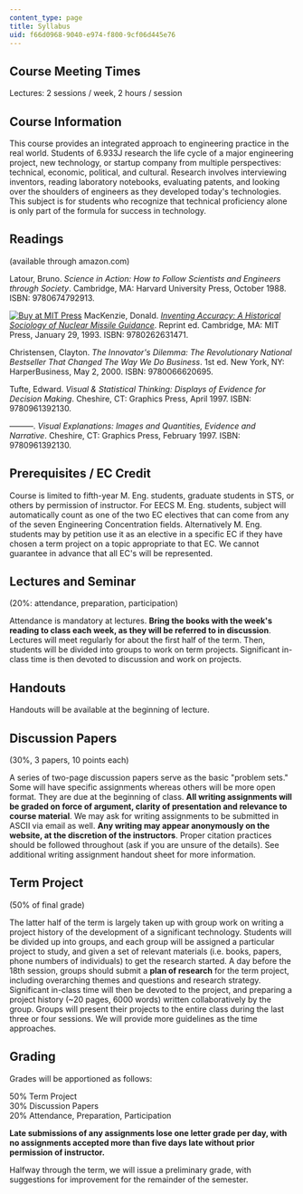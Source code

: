 ```yaml
---
content_type: page
title: Syllabus
uid: f66d0968-9040-e974-f800-9cf06d445e76
---
```


Course Meeting Times
--------------------

Lectures: 2 sessions / week, 2 hours / session

Course Information
------------------

This course provides an integrated approach to engineering practice in the real world. Students of 6.933J research the life cycle of a major engineering project, new technology, or startup company from multiple perspectives: technical, economic, political, and cultural. Research involves interviewing inventors, reading laboratory notebooks, evaluating patents, and looking over the shoulders of engineers as they developed today's technologies. This subject is for students who recognize that technical proficiency alone is only part of the formula for success in technology.

Readings
--------

(available through amazon.com)

Latour, Bruno. _Science in Action: How to Follow Scientists and Engineers through Society_. Cambridge, MA: Harvard University Press, October 1988. ISBN: 9780674792913.

[![Buy at MIT Press](/images/mp_logo.gif)](https://mitpress.mit.edu/9780262631471) MacKenzie, Donald. [_Inventing Accuracy: A Historical Sociology of Nuclear Missile Guidance_](https://mitpress.mit.edu/9780262631471). Reprint ed. Cambridge, MA: MIT Press, January 29, 1993. ISBN: 9780262631471.

Christensen, Clayton. _The Innovator's Dilemma: The Revolutionary National Bestseller That Changed The Way We Do Business_. 1st ed. New York, NY: HarperBusiness, May 2, 2000. ISBN: 9780066620695.

Tufte, Edward. _Visual & Statistical Thinking: Displays of Evidence for Decision Making_. Cheshire, CT: Graphics Press, April 1997. ISBN: 9780961392130.

———. _Visual Explanations: Images and Quantities, Evidence and Narrative_. Cheshire, CT: Graphics Press, February 1997. ISBN: 9780961392130.

Prerequisites / EC Credit
-------------------------

Course is limited to fifth-year M. Eng. students, graduate students in STS, or others by permission of instructor. For EECS M. Eng. students, subject will automatically count as one of the two EC electives that can come from any of the seven Engineering Concentration fields. Alternatively M. Eng. students may by petition use it as an elective in a specific EC if they have chosen a term project on a topic appropriate to that EC. We cannot guarantee in advance that all EC's will be represented.

Lectures and Seminar
--------------------

(20%: attendance, preparation, participation)

Attendance is mandatory at lectures. **Bring the books with the week's reading to class each week, as they will be referred to in discussion**. Lectures will meet regularly for about the first half of the term. Then, students will be divided into groups to work on term projects. Significant in-class time is then devoted to discussion and work on projects.

Handouts
--------

Handouts will be available at the beginning of lecture.

Discussion Papers
-----------------

(30%, 3 papers, 10 points each)

A series of two-page discussion papers serve as the basic "problem sets." Some will have specific assignments whereas others will be more open format. They are due at the beginning of class. **All writing assignments will be graded on force of argument, clarity of presentation and relevance to course material**. We may ask for writing assignments to be submitted in ASCII via email as well. **Any writing may appear anonymously on the website, at the discretion of the instructors**. Proper citation practices should be followed throughout (ask if you are unsure of the details). See additional writing assignment handout sheet for more information.

Term Project
------------

(50% of final grade)

The latter half of the term is largely taken up with group work on writing a project history of the development of a significant technology. Students will be divided up into groups, and each group will be assigned a particular project to study, and given a set of relevant materials (i.e. books, papers, phone numbers of individuals) to get the research started. A day before the 18th session, groups should submit a **plan of research** for the term project, including overarching themes and questions and research strategy. Significant in-class time will then be devoted to the project, and preparing a project history (~20 pages, 6000 words) written collaboratively by the group. Groups will present their projects to the entire class during the last three or four sessions. We will provide more guidelines as the time approaches.

Grading
-------

Grades will be apportioned as follows:

50% Term Project  
30% Discussion Papers  
20% Attendance, Preparation, Participation

**Late submissions of any assignments lose one letter grade per day, with no assignments accepted more than five days late without prior permission of instructor.**

Halfway through the term, we will issue a preliminary grade, with suggestions for improvement for the remainder of the semester.